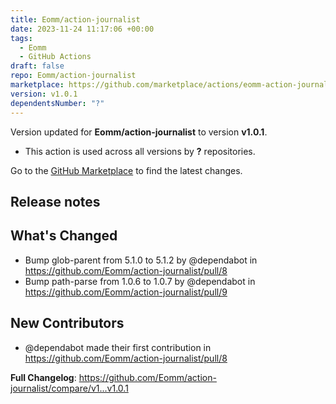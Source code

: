 ```yaml
---
title: Eomm/action-journalist
date: 2023-11-24 11:17:06 +00:00
tags:
  - Eomm
  - GitHub Actions
draft: false
repo: Eomm/action-journalist
marketplace: https://github.com/marketplace/actions/eomm-action-journalist
version: v1.0.1
dependentsNumber: "?"
---
```



Version updated for **Eomm/action-journalist** to version **v1.0.1**.
- This action is used across all versions by **?** repositories.

Go to the [GitHub Marketplace](https://github.com/marketplace/actions/eomm-action-journalist) to find the latest changes.

## Release notes

## What's Changed
* Bump glob-parent from 5.1.0 to 5.1.2 by @dependabot in https://github.com/Eomm/action-journalist/pull/8
* Bump path-parse from 1.0.6 to 1.0.7 by @dependabot in https://github.com/Eomm/action-journalist/pull/9

## New Contributors
* @dependabot made their first contribution in https://github.com/Eomm/action-journalist/pull/8

**Full Changelog**: https://github.com/Eomm/action-journalist/compare/v1...v1.0.1
